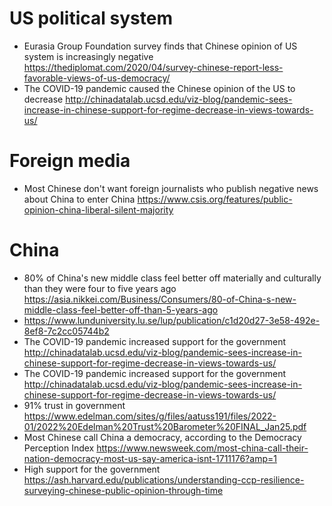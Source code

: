 # US political system
 - Eurasia Group Foundation survey finds that Chinese opinion of US system is increasingly negative https://thediplomat.com/2020/04/survey-chinese-report-less-favorable-views-of-us-democracy/
 - The COVID-19 pandemic caused the Chinese opinion of the US to decrease http://chinadatalab.ucsd.edu/viz-blog/pandemic-sees-increase-in-chinese-support-for-regime-decrease-in-views-towards-us/

# Foreign media
 - Most Chinese don't want foreign journalists who publish negative news about China to enter China https://www.csis.org/features/public-opinion-china-liberal-silent-majority

# China
 - 80% of China's new middle class feel better off materially and culturally than they were four to five years ago https://asia.nikkei.com/Business/Consumers/80-of-China-s-new-middle-class-feel-better-off-than-5-years-ago
 - https://www.lunduniversity.lu.se/lup/publication/c1d20d27-3e58-492e-8ef8-7c2cc05744b2
 - The COVID-19 pandemic increased support for the government http://chinadatalab.ucsd.edu/viz-blog/pandemic-sees-increase-in-chinese-support-for-regime-decrease-in-views-towards-us/
 - The COVID-19 pandemic increased support for the government http://chinadatalab.ucsd.edu/viz-blog/pandemic-sees-increase-in-chinese-support-for-regime-decrease-in-views-towards-us/
 - 91% trust in government https://www.edelman.com/sites/g/files/aatuss191/files/2022-01/2022%20Edelman%20Trust%20Barometer%20FINAL_Jan25.pdf
 - Most Chinese call China a democracy, according to the Democracy Perception Index https://www.newsweek.com/most-china-call-their-nation-democracy-most-us-say-america-isnt-1711176?amp=1
 - High support for the government https://ash.harvard.edu/publications/understanding-ccp-resilience-surveying-chinese-public-opinion-through-time
